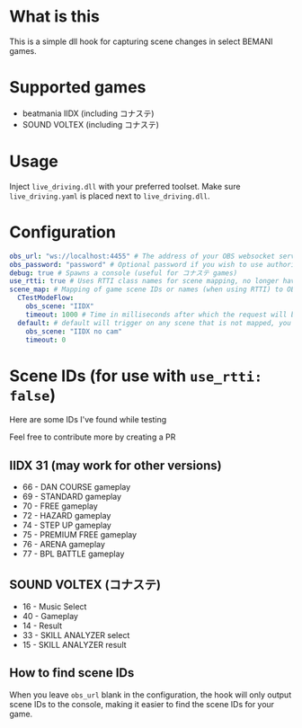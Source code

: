 # What is this
This is a simple dll hook for capturing scene changes in select BEMANI games.

# Supported games
- beatmania IIDX (including コナステ)
- SOUND VOLTEX (including コナステ)

# Usage
Inject `live_driving.dll` with your preferred toolset. Make sure `live_driving.yaml` is placed next to `live_driving.dll`.

# Configuration
```yml
obs_url: "ws://localhost:4455" # The address of your OBS websocket server
obs_password: "password" # Optional password if you wish to use authorization
debug: true # Spawns a console (useful for コナステ games)
use_rtti: true # Uses RTTI class names for scene mapping, no longer have to guess scene IDs
scene_map: # Mapping of game scene IDs or names (when using RTTI) to OBS scenes
  CTestModeFlow:
    obs_scene: "IIDX"
    timeout: 1000 # Time in milliseconds after which the request will be sent to your OBS client
  default: # default will trigger on any scene that is not mapped, you can also omit this if you don't want that behaviour
    obs_scene: "IIDX no cam"
    timeout: 0
```

# Scene IDs (for use with `use_rtti: false`)
Here are some IDs I've found while testing

Feel free to contribute more by creating a PR
## IIDX 31 (may work for other versions)
- 66 - DAN COURSE gameplay
- 69 - STANDARD gameplay
- 70 - FREE gameplay
- 72 - HAZARD gameplay
- 74 - STEP UP gameplay
- 75 - PREMIUM FREE gameplay
- 76 - ARENA gameplay
- 77 - BPL BATTLE gameplay

## SOUND VOLTEX (コナステ)
- 16 - Music Select
- 40 - Gameplay
- 14 - Result
- 33 - SKILL ANALYZER select
- 15 - SKILL ANALYZER result

## How to find scene IDs
When you leave `obs_url` blank in the configuration, the hook will only output scene IDs to the console, making it easier to find the scene IDs for your game.
